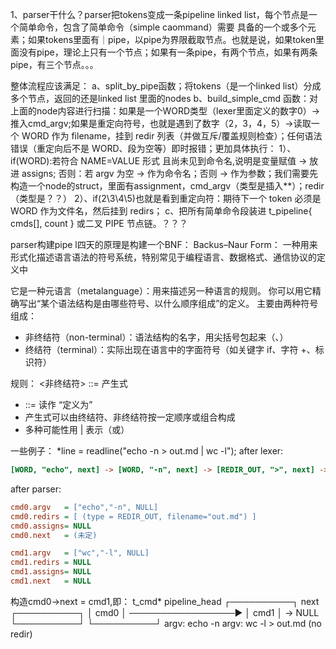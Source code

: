 1、parser干什么？parser把tokens变成一条pipeline linked list，每个节点是一个简单命令，包含了简单命令（simple caommand）需要
具备的一个或多个元素；如果tokens里面有｜pipe，以pipe为界限截取节点。也就是说，如果token里面没有pipe，理论上只有一个节点；如果有一条pipe，有两个节点，如果有两条pipe，有三个节点。。。

整体流程应该满足：
a、split_by_pipe函数；将tokens（是一个linked list）分成多个节点，返回的还是linked list 里面的nodes
b、build_simple_cmd 函数：对上面的node内容进行扫描：如果是一个WORD类型（lexer里面定义的数字0）->推入cmd_argv;如果是重定向符号，也就是遇到了数字（2，3，4，5）->读取一个 WORD 作为 filename，挂到 redir 列表（并做互斥/覆盖规则检查）；任何语法错误（重定向后不是 WORD、段为空等）即时报错；更加具体执行：
  1）、if(WORD):若符合 NAME=VALUE 形式 且尚未见到命令名,说明是变量赋值 → 放进 assigns; 否则：若 argv 为空 → 作为命令名；否则 → 作为参数；我们需要先构造一个node的struct，里面有assignment，cmd_argv（类型是插入**）；redir（类型是？？）
  2）、if(2\3\4\5)也就是看到重定向符：期待下一个 token 必须是 WORD 作为文件名，然后挂到 redirs；
c、把所有简单命令段装进 t_pipeline{ cmds[], count } 或二叉 PIPE 节点链。？？？


parser构建pipe l四天的原理是构建一个BNF：  Backus–Naur Form： 一种用来形式化描述语言语法的符号系统，特别常见于编程语言、数据格式、通信协议的定义中

它是一种元语言（metalanguage）：用来描述另一种语言的规则。
你可以用它精确写出“某个语法结构是由哪些符号、以什么顺序组成”的定义。
主要由两种符号组成：

- 非终结符（non-terminal）：语法结构的名字，用尖括号包起来（<expr>、<stmt>）
- 终结符（terminal）：实际出现在语言中的字面符号（如关键字 if、字符 +、标识符）

规则： <非终结符> ::= 产生式
- ::= 读作 “定义为”
- 产生式可以由终结符、非终结符按一定顺序或组合构成
- 多种可能性用 | 表示（或）


一些例子：
*line = readline("echo -n > out.md | wc -l");
after lexer:

```ini
[WORD, "echo", next] -> [WORD, "-n", next] -> [REDIR_OUT, ">", next] -> [WORD,"out.md", next] -> [PIPE, "|", next] -> [WORD, "wc", next] -> [WORD, "-l", next];
```
after parser:
```ini
cmd0.argv   = ["echo","-n", NULL]
cmd0.redirs = [ (type = REDIR_OUT, filename="out.md") ]
cmd0.assigns= NULL
cmd0.next   = (未定)

cmd1.argv   = ["wc","-l", NULL]
cmd1.redirs = NULL
cmd1.assigns= NULL
cmd1.next   = NULL
```
构造cmd0->next = cmd1,即：
t_cmd* pipeline_head
    ┌──────────┐        next        ┌──────────┐
    │  cmd0    │ ─────────────────▶ │  cmd1    │ → NULL
    └──────────┘                    └──────────┘
      argv: echo -n                   argv: wc -l
      > out.md                        (no redir)







